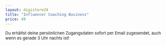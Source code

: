 ```yaml
---
layout: digistore24
title: "Influencer Coaching Business"
price: 49
---
```

<p><span style="font-size:small;">Du erh&#xE4;ltst deine pers&#xF6;nlichen Zugangsdaten sofort per Email zugesendet, auch wenn es gerade 3 Uhr nachts ist!</span></p>